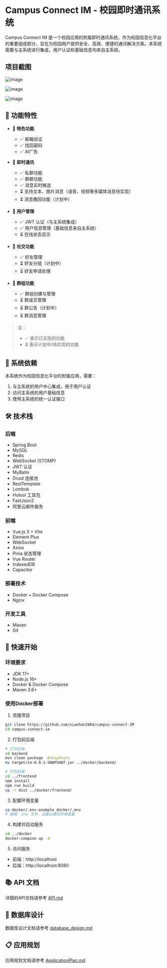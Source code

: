 # Campus Connect IM - 校园即时通讯系统

Campus Connect IM 是一个校园应用的附属即时通讯系统，作为校园信息化平台的重要组成部分，旨在为校园用户提供安全、高效、便捷的通讯解决方案。本系统需要与主系统进行集成，用户认证和基础信息均来自主系统。

## 项目截图

![image](https://github.com/user-attachments/assets/1120b148-d3b0-4529-a0d3-ef9b37b6b303)

![image](https://github.com/user-attachments/assets/4bf50617-2380-4af4-b97f-54dd44ca3d7f)

![image](https://github.com/user-attachments/assets/7b650e94-7a35-4bfc-b6bf-c5d25e8fb222)


## 🌟 功能特性

- 🎯 **特色功能**
  - ✅ 邮箱验证
  - ✅ 找回密码
  - ✅ AI广告

- 📱 **即时通讯**
  - ✅ 私聊功能
  - ✅ 群聊功能
  - ✅ 消息实时推送
  - ⏳ 支持文本、图片消息（语音、视频等多媒体消息待实现）
  - ⏳ 消息撤回功能（计划中）
  
- 👥 **用户管理**
  - ✅ JWT 认证（与主系统集成）
  - ✅ 用户信息管理（基础信息来自主系统）
  - ⏳ 在线状态显示
  
- 👬 **社交功能**
  - ✅ 好友管理
  - ⏳ 好友分组（计划中）
  - ⏳ 好友申请处理
  
- 👥 **群组功能**
  - ✅ 群组创建与管理
  - ⏳ 群成员管理
  - ⏳ 群公告（计划中）
  - ⏳ 群消息管理

> 注：
> - ✅ 表示已实现的功能
> - ⏳ 表示计划中/待实现的功能

## 🔗 系统依赖

本系统作为校园信息化平台的附属应用，需要：
1. 与主系统的用户中心集成，用于用户认证
2. 访问主系统的用户基础信息
3. 使用主系统的统一认证接口

## 🛠️ 技术栈

### 后端
- Spring Boot
- MySQL
- Redis
- WebSocket (STOMP)
- JWT 认证
- MyBatis
- Druid 连接池
- RestTemplate
- Lombok
- Hutool 工具包
- FastJson2
- 阿里云邮件服务

### 前端
- Vue.js 3 + Vite
- Element Plus
- WebSocket
- Axios
- Pinia 状态管理
- Vue Router
- IndexedDB
- Capacitor

### 部署技术
- Docker + Docker Compose
- Nginx

### 开发工具
- Maven
- Git

## 🚀 快速开始

### 环境要求
- JDK 17+
- Node.js 16+
- Docker & Docker Compose
- Maven 3.6+

### 使用Docker部署
1. 克隆项目
```bash
git clone https://github.com/xiaohan2004/campus-connect-IM
cd campus-connect-im
```

2. 打包前后端
```bash
# 打包后端
cd backend
mvn clean package -DskipTests
mv target/im-0.0.1-SNAPSHOT.jar ../docker/backend/

# 打包前端
cd ../frontend
npm install
npm run build
cp -r dist ../docker/frontend/
```

3. 配置环境变量
```bash
cp docker/.env.example docker/.env
# 编辑 .env 文件，设置必要的环境变量
```

4. 构建并启动服务
```bash
cd ../docker
docker-compose up -d
```

5. 访问服务
- 前端：http://localhost
- 后端：http://localhost:8080

## 📚 API 文档

详细的API文档请参考 [API.md](API.md)

## 💾 数据库设计

数据库设计文档请参考 [database_design.md](database_design.md)

## 📋 应用规划

应用规划文档请参考 [ApplicationPlan.md](ApplicationPlan.md)
